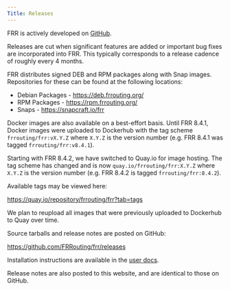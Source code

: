 ```yaml
---
Title: Releases
---
```


FRR is actively developed on [GitHub](https://github.com/FRRouting/frr).

Releases are cut when significant features are added or important bug fixes are
incorporated into FRR. This typically corresponds to a release cadence of
roughly every 4 months.

FRR distributes signed DEB and RPM packages along with Snap images.
Repositories for these can be found at the following locations:

* Debian Packages - https://deb.frrouting.org/
* RPM Packages - https://rpm.frrouting.org/
* Snaps - https://snapcraft.io/frr

Docker images are also available on a best-effort basis. Until FRR 8.4.1,
Docker images were uploaded to Dockerhub with the tag scheme
`frrouting/frr:vX.Y.Z` where `X.Y.Z` is the version number (e.g. FRR 8.4.1 was
tagged `frrouting/frr:v8.4.1`).

Starting with FRR 8.4.2, we have switched to Quay.io for image hosting. The tag
scheme has changed and is now `quay.io/frrouting/frr:X.Y.Z` where `X.Y.Z` is
the version number (e.g. FRR 8.4.2 is tagged `frrouting/frr:8.4.2`).

Available tags may be viewed here:

https://quay.io/repository/frrouting/frr?tab=tags

We plan to reupload all images that were previously uploaded to Dockerhub to
Quay over time.

Source tarballs and release notes are posted on GitHub:

https://github.com/FRRouting/frr/releases

Installation instructions are available in the [user docs](https://docs.frrouting.org/en/latest/installation.html).

Release notes are also posted to this website, and are identical to those on
GitHub.
